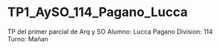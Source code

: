 # TP1_AySO_114_Pagano_Lucca
TP del primer parcial de Arq y SO
Alumno: Lucca Pagano
Division: 114
Turno: Mañan
